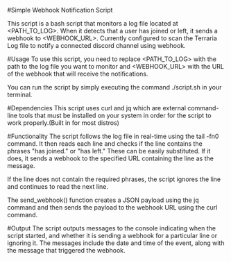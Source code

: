 #Simple Webhook Notification Script

This script is a bash script that monitors a log file located at <PATH_TO_LOG>. When it detects that a user has joined or left, it sends a webhook to <WEBHOOK_URL>. Currently configured to scan the Terraria Log file to notify a connected discord channel using webhook. 

#Usage
To use this script, you need to replace <PATH_TO_LOG> with the path to the log file you want to monitor and <WEBHOOK_URL> with the URL of the webhook that will receive the notifications.

You can run the script by simply executing the command ./script.sh in your terminal.

#Dependencies
This script uses curl and jq which are external command-line tools that must be installed on your system in order for the script to work properly.(Built in for most distros)

#Functionality
The script follows the log file in real-time using the tail -fn0 command. It then reads each line and checks if the line contains the phrases "has joined." or "has left." These can be easily substituted.  If it does, it sends a webhook to the specified URL containing the line as the message.

If the line does not contain the required phrases, the script ignores the line and continues to read the next line.

The send_webhook() function creates a JSON payload using the jq command and then sends the payload to the webhook URL using the curl command.

#Output
The script outputs messages to the console indicating when the script started, and whether it is sending a webhook for a particular line or ignoring it. The messages include the date and time of the event, along with the message that triggered the webhook.